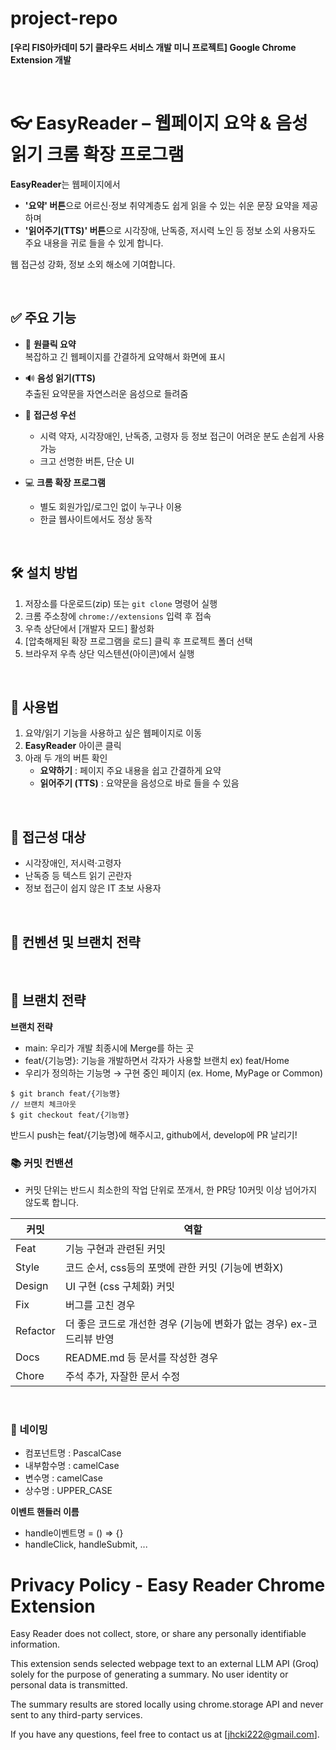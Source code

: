 # project-repo

<b>[우리 FIS아카데미 5기 클라우드 서비스 개발 미니 프로젝트] Google Chrome Extension 개발</b>

<br/>

<div>

# 👓 EasyReader – 웹페이지 요약 & 음성 읽기 크롬 확장 프로그램

**EasyReader**는 웹페이지에서

- **'요약' 버튼**으로 어르신·정보 취약계층도 쉽게 읽을 수 있는 쉬운 문장 요약을 제공하며
- **'읽어주기(TTS)' 버튼**으로 시각장애, 난독증, 저시력 노인 등 정보 소외 사용자도 주요 내용을 귀로 들을 수 있게 합니다.

웹 접근성 강화, 정보 소외 해소에 기여합니다.

<br/>

## ✅ 주요 기능

- 📝 **원클릭 요약**  
  복잡하고 긴 웹페이지를 간결하게 요약해서 화면에 표시

- 🔊 **음성 읽기(TTS)**  
  추출된 요약문을 자연스러운 음성으로 들려줌

- 🚦 **접근성 우선**
  - 시력 약자, 시각장애인, 난독증, 고령자 등 정보 접근이 어려운 분도 손쉽게 사용 가능
  - 크고 선명한 버튼, 단순 UI

- 💻 **크롬 확장 프로그램**
  - 별도 회원가입/로그인 없이 누구나 이용
  - 한글 웹사이트에서도 정상 동작

<br/>

## 🛠 설치 방법

1. 저장소를 다운로드(zip) 또는 `git clone` 명령어 실행
2. 크롬 주소창에 `chrome://extensions` 입력 후 접속
3. 우측 상단에서 [개발자 모드] 활성화
4. [압축해제된 확장 프로그램을 로드] 클릭 후 프로젝트 폴더 선택
5. 브라우저 우측 상단 익스텐션(아이콘)에서 실행

<br/>

## 🚀 사용법

1. 요약/읽기 기능을 사용하고 싶은 웹페이지로 이동
2. **EasyReader** 아이콘 클릭
3. 아래 두 개의 버튼 확인
   - **요약하기** : 페이지 주요 내용을 쉽고 간결하게 요약
   - **읽어주기 (TTS)** : 요약문을 음성으로 바로 들을 수 있음

<br/>

## 📢 접근성 대상

- 시각장애인, 저시력·고령자
- 난독증 등 텍스트 읽기 곤란자
- 정보 접근이 쉽지 않은 IT 초보 사용자

<br/>

<h2>  📄 컨벤션 및 브랜치 전략 </h2>

<br/>

## :cactus: 브랜치 전략

**브랜치 전략**

- main: 우리가 개발 최종시에 Merge를 하는 곳
- feat/{기능명}: 기능을 개발하면서 각자가 사용할 브랜치 ex) feat/Home
- 우리가 정의하는 기능명 → 구현 중인 페이지 (ex. Home, MyPage or Common)

```// 브랜치 생성 ❗❗항상 메인에 체크아웃해서 만들것❗❗
$ git branch feat/{기능명}
// 브랜치 체크아웃
$ git checkout feat/{기능명}
```

반드시 push는 feat/{기능명}에 해주시고, github에서, develop에 PR 날리기!

### 📚 커밋 컨밴션

- 커밋 단위는 반드시 최소한의 작업 단위로 쪼개서, 한 PR당 10커밋 이상 넘어가지 않도록 합니다.

| 커밋     | 역할                                                                  |
| -------- | --------------------------------------------------------------------- |
| Feat     | 기능 구현과 관련된 커밋                                               |
| Style    | 코드 순서, css등의 포맷에 관한 커밋 (기능에 변화X)                    |
| Design   | UI 구현 (css 구체화) 커밋                                             |
| Fix      | 버그를 고친 경우                                                      |
| Refactor | 더 좋은 코드로 개선한 경우 (기능에 변화가 없는 경우) ex-코드리뷰 반영 |
| Docs     | README.md 등 문서를 작성한 경우                                       |
| Chore    | 주석 추가, 자잘한 문서 수정                                           |

<br/>

### 📜 네이밍

- 컴포넌트명 : PascalCase
- 내부함수명 : camelCase
- 변수명 : camelCase
- 상수명 : UPPER_CASE

<aside>
<b>이벤트 핸들러 이름</b>

- handle이벤트명 = () ⇒ {}
- handleClick, handleSubmit, ...
</aside>

# Privacy Policy - Easy Reader Chrome Extension

Easy Reader does not collect, store, or share any personally identifiable information.

This extension sends selected webpage text to an external LLM API (Groq) solely for the purpose of generating a summary. No user identity or personal data is transmitted.

The summary results are stored locally using chrome.storage API and never sent to any third-party services.

If you have any questions, feel free to contact us at [jhcki222@gmail.com].
